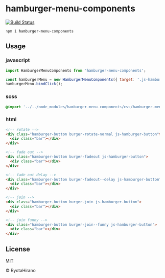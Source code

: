 # hamburger-menu-components

[![Build Status][travis-image]][travis-url]

```
npm i hamburger-menu-components
```

## Usage

### javascript
```js
import HamburgerMenuComponents from 'hamburger-menu-components';

const hamburgerMenu = new HamburgerMenuComponents({ target: '.js-hamburger-button' });
hamburgerMenu.bindClick();
```

### scss
```scss
@import '../../node_modules/hamburger-menu-components/css/hamburger-menu-components';
```

### html
```html
<!-- rotate -->
<div class="hamburger-button burger-rotate-normal js-hamburger-button">
  <div class="bar"></div>
</div>

<!-- fade out -->
<div class="hamburger-button burger-fadeout js-hamburger-button">
  <div class="bar"></div>
</div>

<!-- fade out delay -->
<div class="hamburger-button burger-fadeout--delay js-hamburger-button">
  <div class="bar"></div>
</div>

<!-- join -->
<div class="hamburger-button burger-join js-hamburger-button">
  <div class="bar"></div>
</div>

<!-- join funny -->
<div class="hamburger-button burger-join--funny js-hamburger-button">
  <div class="bar"></div>
</div>
```

## License

[MIT][license-url]

© RyotaHirano

[travis-image]: https://travis-ci.org/RyotaHirano/hamburger-menu-components.svg?branch=master
[travis-url]: https://travis-ci.org/RyotaHirano/hamburger-menu-components
[license-url]: http://ryotahirano.mit-license.org
